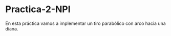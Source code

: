 # Practica-2-NPI

En esta práctica vamos a implementar un tiro parabólico con arco hacia una diana.
